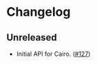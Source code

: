 # Changelog

## Unreleased

- Initial API for Cairo. ([#127](https://github.com/OpenZeppelin/contracts-wizard/pull/127))
